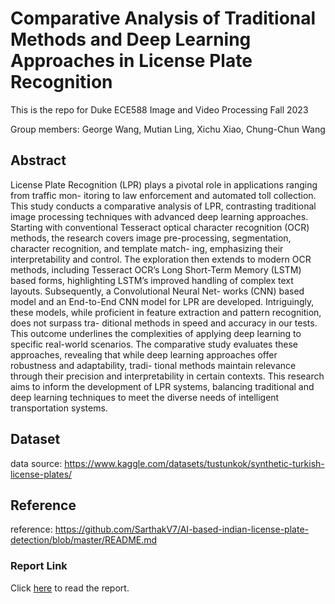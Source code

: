 # Comparative Analysis of Traditional Methods and Deep Learning Approaches in License Plate Recognition

This is the repo for Duke ECE588 Image and Video Processing Fall 2023

Group members: George Wang, Mutian Ling, Xichu Xiao, Chung-Chun Wang

## Abstract

License Plate Recognition (LPR) plays a pivotal role in applications ranging from traffic mon-
itoring to law enforcement and automated toll collection. This study conducts a comparative
analysis of LPR, contrasting traditional image processing techniques with advanced deep learning
approaches. Starting with conventional Tesseract optical character recognition (OCR) methods,
the research covers image pre-processing, segmentation, character recognition, and template match-
ing, emphasizing their interpretability and control. The exploration then extends to modern OCR
methods, including Tesseract OCR’s Long Short-Term Memory (LSTM) based forms, highlighting
LSTM’s improved handling of complex text layouts. Subsequently, a Convolutional Neural Net-
works (CNN) based model and an End-to-End CNN model for LPR are developed. Intriguingly,
these models, while proficient in feature extraction and pattern recognition, does not surpass tra-
ditional methods in speed and accuracy in our tests. This outcome underlines the complexities
of applying deep learning to specific real-world scenarios. The comparative study evaluates these
approaches, revealing that while deep learning approaches offer robustness and adaptability, tradi-
tional methods maintain relevance through their precision and interpretability in certain contexts.
This research aims to inform the development of LPR systems, balancing traditional and deep
learning techniques to meet the diverse needs of intelligent transportation systems.

## Dataset

data source: https://www.kaggle.com/datasets/tustunkok/synthetic-turkish-license-plates/

## Reference

reference: https://github.com/SarthakV7/AI-based-indian-license-plate-detection/blob/master/README.md

### Report Link
Click [here](https://github.com/Estrellas-857/Duke_ECE588_Fianl_Project/blob/main/ECE588___Project_Report.pdf) to read the report.

